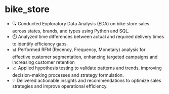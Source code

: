 # bike_store
- 🔍 Conducted Exploratory Data Analysis (EDA) on bike store sales across states, brands, and types using Python and SQL.
- ⏱️ Analyzed time differences between actual and required delivery times to identify efficiency gaps.
- 📊 Performed RFM (Recency, Frequency, Monetary) analysis for effective customer segmentation,  enhancing targeted campaigns and increasing customer retention
- 📈 Applied hypothesis testing to validate patterns and trends, improving decision-making processes and strategy formulation.
- 💡 Delivered actionable insights and recommendations to optimize sales strategies and improve operational efficiency.
